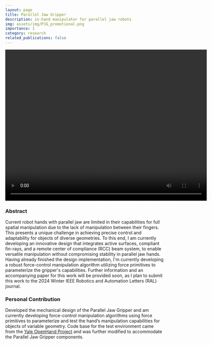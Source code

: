 ```yaml
---
layout: page
title: Parallel Jaw Gripper
description: in-hand manipulator for parallel jaw robots
img: assets/img/PJG_promotional.png
importance: 1
category: research
related_publications: false
---
```


<div style="text-align: center;">
  <video width="640" height="480" controls>
    <source src="/assets/video/PJG_video.mp4" type="video/mp4">
  </video>
</div>



### Abstract

Current robot hands with parallel jaw are limited in their capabilities for full spatial manipulation due to the lack of manipulation between their fingers. This presents a unique challenge in achieving precise control and adaptability for objects of diverse geometries. To this end, I am currently developing an innovative design that integrates active surfaces, compliant fin-rays, and a remote center of compliance (RCC) beam system, to enable versatile manipulation without compromising stability in parallel jaw hands. Having already finished the design implementation, I'm currently developing a robust force-control manipulation algorithm utilizing force primitives to parameterize the gripper's capabilities. Further information and an accompanying paper for this work will be provided soon, as I plan to submit this work to the 2024 Winter IEEE Robotics and Automation Letters (RAL) journal.

### Personal Contribution

Developed the mechanical design of the Parallel Jaw Gripper and am currently developing force-control manipulation algorithms using force primitives to parameterize and test the hand’s manipulation capabilities for objects of variable geometry. Code base for the test environment came from the [Yale OpenHand Project](https://www.eng.yale.edu/grablab/openhand/) and was further modified to accommodate the Parallel Jaw Gripper components. <br>

